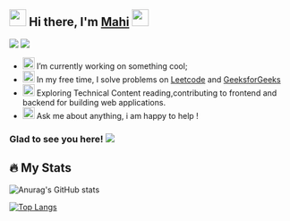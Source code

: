 ## <img src="https://github.com/Mahikolhe23/Mahikolhe23/blob/main/Assets/emoji.gif" width="30" height="30" /> Hi there, I'm [Mahi](https://github.com/Mahikolhe23) <img src="https://github.com/Mahikolhe23/Mahikolhe23/blob/main/Assets/waving%20hand.gif" width="30" height="30"/> 
[<img src="https://img.shields.io/badge/LinkedIn-0077B5?style=for-the-badge&logo=linkedin&logoColor=white"/>](https://www.linkedin.com/in/mahendra-kolhe-39b3b2113/)
[<img src="https://img.shields.io/badge/Twitter-1DA1F2?style=for-the-badge&logo=twitter&logoColor=white"/>](https://twitter.com/mahikolhe)

- <img src="https://github.com/Mahikolhe23/Mahikolhe23/blob/main/Assets/developer.gif" width="21" height="21"/>  I’m currently working on something cool;
- <img src="https://github.com/Mahikolhe23/Mahikolhe23/blob/main/Assets/lightning.gif" width="21" height="21"/> In my free time, I solve problems on 
 [Leetcode](https://leetcode.com/Mahikolhe/) and [GeeksforGeeks](https://auth.geeksforgeeks.org/user/mkolhe23/)
- <img src="https://github.com/Mahikolhe23/Mahikolhe23/blob/main/Assets/laptop.gif" width="21" height="21"/> Exploring Technical Content reading,contributing to frontend and backend for building web applications.
- <img src="https://github.com/Mahikolhe23/Mahikolhe23/blob/main/Assets/message.gif" width="21" height="21"/> Ask me about anything, i am happy to help !

### Glad to see you here! ![](https://visitor-badge.laobi.icu/badge?page_id=Mahikolhe23.Mahikolhe23)

## :fire: My Stats

![Anurag's GitHub stats](https://github-readme-stats.vercel.app/api?username=Mahikolhe23&show_icons=true&theme=radical)

[![Top Langs](https://github-readme-stats.vercel.app/api/top-langs/?username=Mahikolhe23)](https://github.com/anuraghazra/github-readme-stats)
                                                                                                                          
                                                                                                                          






